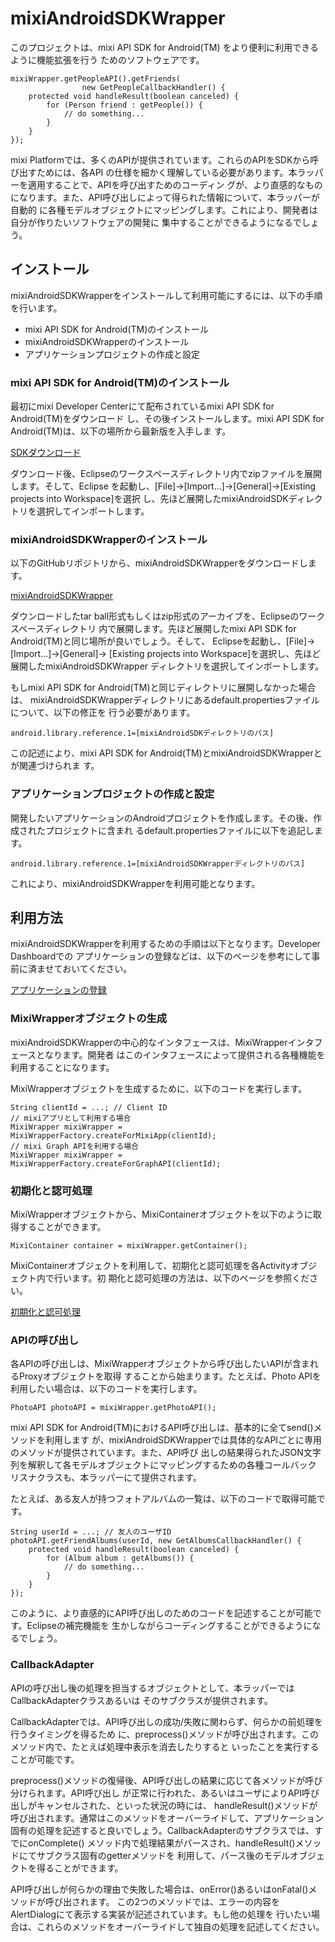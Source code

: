 # mixiAndroidSDKWrapper

このプロジェクトは、mixi API SDK for Android(TM) をより便利に利用できるように機能拡張を行う
ためのソフトウェアです。

    mixiWrapper.getPeopleAPI().getFriends(
                    new GetPeopleCallbackHandler() {
        protected void handleResult(boolean canceled) {
            for (Person friend : getPeople()) {
                // do something...
            }
        }
    });

mixi Platformでは、多くのAPIが提供されています。これらのAPIをSDKから呼び出すためには、各API
の仕様を細かく理解している必要があります。本ラッパーを適用することで、APIを呼び出すためのコーディン
グが、より直感的なものになります。また、API呼び出しによって得られた情報について、本ラッパーが自動的
に各種モデルオブジェクトにマッピングします。これにより、開発者は自分が作りたいソフトウェアの開発に
集中することができるようになるでしょう。

## インストール

mixiAndroidSDKWrapperをインストールして利用可能にするには、以下の手順を行います。

 * mixi API SDK for Android(TM)のインストール
 * mixiAndroidSDKWrapperのインストール
 * アプリケーションプロジェクトの作成と設定

### mixi API SDK for Android(TM)のインストール

最初にmixi Developer Centerにて配布されているmixi API SDK for Android(TM)をダウンロード
し、その後インストールします。mixi API SDK for Android(TM)は、以下の場所から最新版を入手しま
す。

[SDKダウンロード](http://developer.mixi.co.jp/appli/spec/android/download/)

ダウンロード後、Eclipseのワークスペースディレクトリ内でzipファイルを展開します。そして、Eclipse
を起動し、[File]->[Import...]->[General]->[Existing projects into Workspace]を選択
し、先ほど展開したmixiAndroidSDKディレクトリを選択してインポートします。

### mixiAndroidSDKWrapperのインストール

以下のGitHubリポジトリから、mixiAndroidSDKWrapperをダウンロードします。

[mixiAndroidSDKWrapper](https://github.com/yoichiro/mixiAndroidSDKWrapper)

ダウンロードしたtar ball形式もしくはzip形式のアーカイブを、Eclipseのワークスペースディレクトリ
内で展開します。先ほど展開したmixi API SDK for Android(TM)と同じ場所が良いでしょう。そして、
Eclipseを起動し、[File]->[Import...]->[General]->
[Existing projects into Workspace]を選択し、先ほど展開したmixiAndroidSDKWrapper
ディレクトリを選択してインポートします。

もしmixi API SDK for Android(TM)と同じディレクトリに展開しなかった場合は、
mixiAndroidSDKWrapperディレクトリにあるdefault.propertiesファイルについて、以下の修正を
行う必要があります。

    android.library.reference.1=[mixiAndroidSDKディレクトリのパス]

この記述により、mixi API SDK for Android(TM)とmixiAndroidSDKWrapperとが関連づけられま
す。

### アプリケーションプロジェクトの作成と設定

開発したいアプリケーションのAndroidプロジェクトを作成します。その後、作成されたプロジェクトに含まれ
るdefault.propertiesファイルに以下を追記します。

    android.library.reference.1=[mixiAndroidSDKWrapperディレクトリのパス]

これにより、mixiAndroidSDKWrapperを利用可能となります。

## 利用方法

mixiAndroidSDKWrapperを利用するための手順は以下となります。Developer Dashboardでの
アプリケーションの登録などは、以下のページを参考にして事前に済ませておいてください。

[アプリケーションの登録](http://developer.mixi.co.jp/appli/spec/android/register-application/)

### MixiWrapperオブジェクトの生成

mixiAndroidSDKWrapperの中心的なインタフェースは、MixiWrapperインタフェースとなります。開発者
はこのインタフェースによって提供される各種機能を利用することになります。

MixiWrapperオブジェクトを生成するために、以下のコードを実行します。

    String clientId = ...; // Client ID
    // mixiアプリとして利用する場合
    MixiWrapper mixiWrapper = MixiWrapperFactory.createForMixiApp(clientId);
    // mixi Graph APIを利用する場合
    MixiWrapper mixiWrapper = MixiWrapperFactory.createForGraphAPI(clientId);

### 初期化と認可処理

MixiWrapperオブジェクトから、MixiContainerオブジェクトを以下のように取得することができます。

    MixiContainer container = mixiWrapper.getContainer();

MixiContainerオブジェクトを利用して、初期化と認可処理を各Activityオブジェクト内で行います。初
期化と認可処理の方法は、以下のページを参照ください。

[初期化と認可処理](http://developer.mixi.co.jp/appli/spec/android/init-and-auth/)

### APIの呼び出し

各APIの呼び出しは、MixiWrapperオブジェクトから呼び出したいAPIが含まれるProxyオブジェクトを取得
することから始まります。たとえば、Photo APIを利用したい場合は、以下のコードを実行します。

    PhotoAPI photoAPI = mixiWrapper.getPhotoAPI();

mixi API SDK for Android(TM)におけるAPI呼び出しは、基本的に全てsend()メソッドを利用します
が、mixiAndroidSDKWrapperでは具体的なAPIごとに専用のメソッドが提供されています。また、API呼び
出しの結果得られたJSON文字列を解釈して各モデルオブジェクトにマッピングするための各種コールバック
リスナクラスも、本ラッパーにて提供されます。

たとえば、ある友人が持つフォトアルバムの一覧は、以下のコードで取得可能です。

    String userId = ...; // 友人のユーザID
    photoAPI.getFriendAlbums(userId, new GetAlbumsCallbackHandler() {
        protected void handleResult(boolean canceled) {
            for (Album album : getAlbums()) {
                // do something...
            }
        }
    });

このように、より直感的にAPI呼び出しのためのコードを記述することが可能です。Eclipseの補完機能を
生かしながらコーディングすることができるようになるでしょう。

### CallbackAdapter

APIの呼び出し後の処理を担当するオブジェクトとして、本ラッパーではCallbackAdapterクラスあるいは
そのサブクラスが提供されます。

CallbackAdapterでは、API呼び出しの成功/失敗に関わらず、何らかの前処理を行うタイミングを得るため
に、preprocess()メソッドが呼び出されます。このメソッド内で、たとえば処理中表示を消去したりすると
いったことを実行することが可能です。

preprocess()メソッドの復帰後、API呼び出しの結果に応じて各メソッドが呼び分けられます。API呼び出し
が正常に行われた、あるいはユーザによりAPI呼び出しがキャンセルされた、といった状況の時には、
handleResult()メソッドが呼び出されます。通常はこのメソッドをオーバーライドして、アプリケーション
固有の処理を記述すると良いでしょう。CallbackAdapterのサブクラスでは、すでにonComplete()
メソッド内で処理結果がパースされ、handleResult()メソッドにてサブクラス固有のgetterメソッドを
利用して、パース後のモデルオブジェクトを得ることができます。

API呼び出しが何らかの理由で失敗した場合は、onError()あるいはonFatal()メソッドが呼び出されます。
この2つのメソッドでは、エラーの内容をAlertDialogにて表示する実装が記述されています。もし他の処理を
行いたい場合は、これらのメソッドをオーバーライドして独自の処理を記述してください。
